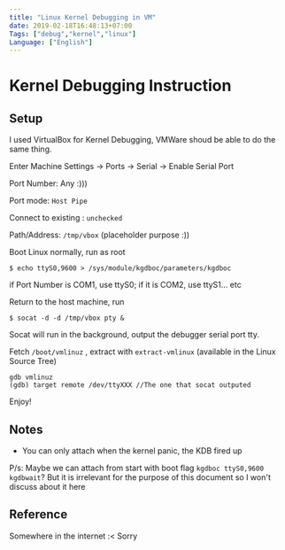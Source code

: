 ```yaml
---
title: "Linux Kernel Debugging in VM"
date: 2019-02-18T16:48:13+07:00
Tags: ["debug","kernel","linux"]
Language: ["English"]
---
```


# Kernel Debugging Instruction

## Setup

I used VirtualBox for Kernel Debugging, VMWare shoud be able to do the same thing.

Enter Machine Settings -> Ports -> Serial -> Enable Serial Port

Port Number: Any :)))

Port mode: `Host Pipe`

Connect to existing : `unchecked`

Path/Address: `/tmp/vbox` (placeholder purpose :))

Boot Linux normally, run as root

`$ echo ttyS0,9600 > /sys/module/kgdboc/parameters/kgdboc`

if Port Number is COM1, use ttyS0; if it is COM2, use ttyS1... etc

Return to the host machine, run 

`$ socat -d -d /tmp/vbox pty &`

Socat will run in the background, output the debugger serial port tty.

Fetch `/boot/vmlinuz` , extract with `extract-vmlinux` (available in the Linux Source Tree)

```
gdb vmlinuz
(gdb) target remote /dev/ttyXXX //The one that socat outputed
```

Enjoy!

## Notes

- You can only attach when the kernel panic, the KDB fired up

P/s: Maybe we can attach from start with boot flag `kgdboc ttyS0,9600 kgdbwait`?
But it is irrelevant for the purpose of this document so I won't discuss about it here

## Reference
  Somewhere in the internet :< Sorry
